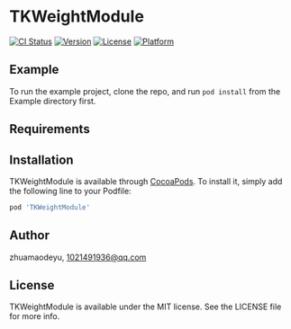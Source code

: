 # TKWeightModule

[![CI Status](https://img.shields.io/travis/zhuamaodeyu/TKWeightModule.svg?style=flat)](https://travis-ci.org/zhuamaodeyu/TKWeightModule)
[![Version](https://img.shields.io/cocoapods/v/TKWeightModule.svg?style=flat)](https://cocoapods.org/pods/TKWeightModule)
[![License](https://img.shields.io/cocoapods/l/TKWeightModule.svg?style=flat)](https://cocoapods.org/pods/TKWeightModule)
[![Platform](https://img.shields.io/cocoapods/p/TKWeightModule.svg?style=flat)](https://cocoapods.org/pods/TKWeightModule)

## Example

To run the example project, clone the repo, and run `pod install` from the Example directory first.

## Requirements

## Installation

TKWeightModule is available through [CocoaPods](https://cocoapods.org). To install
it, simply add the following line to your Podfile:

```ruby
pod 'TKWeightModule'
```

## Author

zhuamaodeyu, 1021491936@qq.com

## License

TKWeightModule is available under the MIT license. See the LICENSE file for more info.
